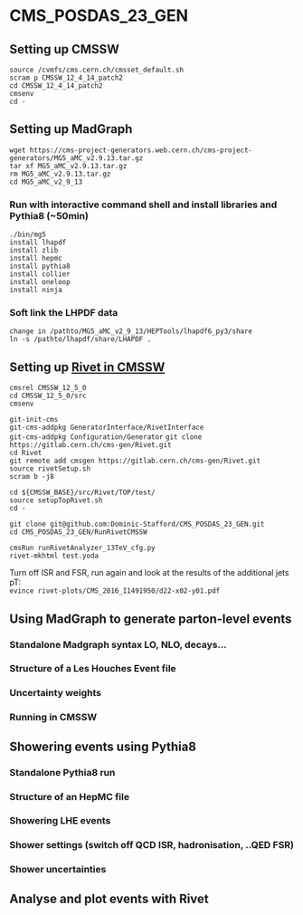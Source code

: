 # CMS_POSDAS_23_GEN

##  Setting up CMSSW 
`source /cvmfs/cms.cern.ch/cmsset_default.sh`\
`scram p CMSSW_12_4_14_patch2`\
`cd CMSSW_12_4_14_patch2`\
`cmsenv`\
`cd -`

## Setting up MadGraph
`wget https://cms-project-generators.web.cern.ch/cms-project-generators/MG5_aMC_v2.9.13.tar.gz`\
`tar xf MG5_aMC_v2.9.13.tar.gz`\
`rm MG5_aMC_v2.9.13.tar.gz`\
`cd MG5_aMC_v2_9_13`

### Run with interactive command shell and install libraries and Pythia8 (~50min)
`./bin/mg5`\
`install lhapdf`\
`install zlib`\
`install hepmc`\
`install pythia8`\
`install collier`\
`install oneloop`\
`install ninja`

### Soft link the LHPDF data 
`change in /pathto/MG5_aMC_v2_9_13/HEPTools/lhapdf6_py3/share`\
`ln -s /pathto/lhapdf/share/LHAPDF .`


## Setting up [Rivet in CMSSW](https://twiki.cern.ch/twiki/bin/view/CMS/Rivet#Setting_Rivet_in_CMSSW)
`cmsrel CMSSW_12_5_0`\
`cd CMSSW_12_5_0/src`\
`cmsenv`

`git-init-cms`\
`git-cms-addpkg GeneratorInterface/RivetInterface`\
`git-cms-addpkg Configuration/Generator`
`git clone https://gitlab.cern.ch/cms-gen/Rivet.git`\
`cd Rivet`\
`git remote add cmsgen https://gitlab.cern.ch/cms-gen/Rivet.git`\
`source rivetSetup.sh`\
`scram b -j8`

`cd ${CMSSW_BASE}/src/Rivet/TOP/test/`\
`source setupTopRivet.sh`\
`cd -`

`git clone git@github.com:Dominic-Stafford/CMS_POSDAS_23_GEN.git`\
`cd CMS_POSDAS_23_GEN/RunRivetCMSSW`

`cmsRun runRivetAnalyzer_13TeV_cfg.py`\
`rivet-mkhtml test.yoda`

Turn off ISR and FSR, run again and look at the results of the additional jets pT:\
`evince rivet-plots/CMS_2016_I1491950/d22-x02-y01.pdf`


## Using MadGraph to generate parton-level events 



### Standalone Madgraph syntax LO, NLO, decays...
### Structure of a Les Houches Event file 
### Uncertainty weights
### Running in CMSSW

## Showering events using Pythia8
### Standalone Pythia8 run
### Structure of an HepMC file
### Showering LHE events
### Shower settings (switch off QCD ISR, hadronisation, ..QED FSR)
### Shower uncertainties

## Analyse and plot events with Rivet
